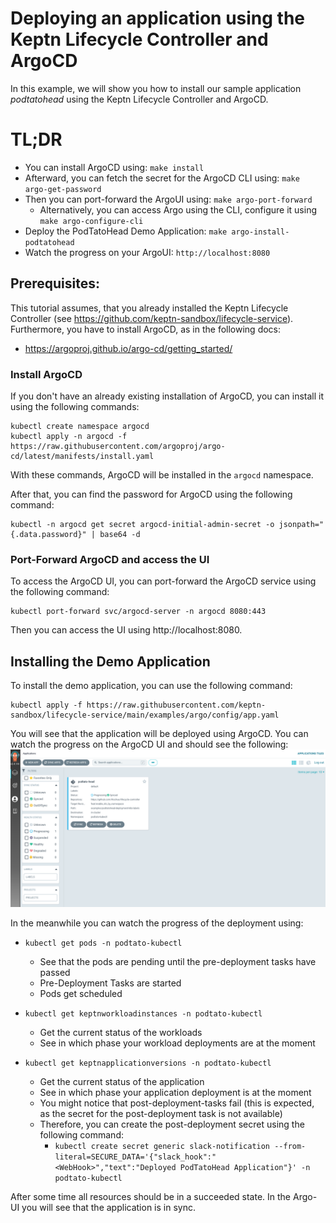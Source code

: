 # Deploying an application using the Keptn Lifecycle Controller and ArgoCD

In this example, we will show you how to install our sample application *podtatohead* using the Keptn Lifecycle Controller and ArgoCD.

# TL;DR
* You can install ArgoCD using: `make install`
* Afterward, you can fetch the secret for the ArgoCD CLI using: `make argo-get-password`
* Then you can port-forward the ArgoUI using: `make argo-port-forward`
  * Alternatively, you can access Argo using the CLI, configure it using `make argo-configure-cli`
* Deploy the PodTatoHead Demo Application: `make argo-install-podtatohead`
* Watch the progress on your ArgoUI: `http://localhost:8080`

## Prerequisites:
This tutorial assumes, that you already installed the Keptn Lifecycle Controller (see https://github.com/keptn-sandbox/lifecycle-service). Furthermore, you have to install ArgoCD, as in the following docs:
* https://argoproj.github.io/argo-cd/getting_started/

### Install ArgoCD
If you don't have an already existing installation of ArgoCD, you can install it using the following commands:
```shell
kubectl create namespace argocd
kubectl apply -n argocd -f https://raw.githubusercontent.com/argoproj/argo-cd/latest/manifests/install.yaml
```

With these commands, ArgoCD will be installed in the `argocd` namespace.

After that, you can find the password for ArgoCD using the following command:
```shell
kubectl -n argocd get secret argocd-initial-admin-secret -o jsonpath="{.data.password}" | base64 -d
```

### Port-Forward ArgoCD and access the UI
To access the ArgoCD UI, you can port-forward the ArgoCD service using the following command:
```shell
kubectl port-forward svc/argocd-server -n argocd 8080:443
```
Then you can access the UI using http://localhost:8080.

## Installing the Demo Application
To install the demo application, you can use the following command:
```shell
kubectl apply -f https://raw.githubusercontent.com/keptn-sandbox/lifecycle-service/main/examples/argo/config/app.yaml
```

You will see that the application will be deployed using ArgoCD. You can watch the progress on the ArgoCD UI and should see the following:
![img.png](assets/argo-screen.png)

In the meanwhile you can watch the progress of the deployment using:
* `kubectl get pods -n podtato-kubectl`
  * See that the pods are pending until the pre-deployment tasks have passed
  * Pre-Deployment Tasks are started
  * Pods get scheduled

* `kubectl get keptnworkloadinstances -n podtato-kubectl`
  * Get the current status of the workloads
  * See in which phase your workload deployments are at the moment
  
* `kubectl get keptnapplicationversions -n podtato-kubectl`
    * Get the current status of the application
    * See in which phase your application deployment is at the moment
    * You might notice that post-deployment-tasks fail (this is expected, as the secret for the post-deployment task is not available)
    * Therefore, you can create the post-deployment secret using the following command:
      * `kubectl create secret generic slack-notification --from-literal=SECURE_DATA='{"slack_hook":"<WebHook>","text":"Deployed PodTatoHead Application"}' -n podtato-kubectl`

After some time all resources should be in a succeeded state. In the Argo-UI you will see that the application is in sync.
